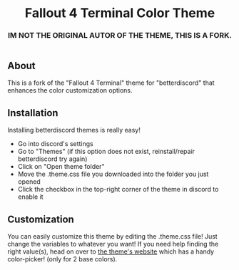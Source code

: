 <h1 align="center">Fallout 4 Terminal Color Theme</h1>
<h3 align="center">IM NOT THE ORIGINAL AUTOR OF THE THEME, THIS IS A FORK.</h3>
<img src="">

<h2>About</h2>

This is a fork of the "Fallout 4 Terminal" theme for "betterdiscord" that enhances the color customization options.

<h2>Installation</h2>

Installing betterdiscord themes is really easy!
- Go into discord's settings
- Go to "Themes" (if this option does not exist, reinstall/repair betterdiscord try again)
- Click on "Open theme folder"
- Move the .theme.css file you downloaded into the folder you just opened
- Click the checkbox in the top-right corner of the theme in discord to enable it

<h2>Customization</h2>

You can easily customize this theme by editing the .theme.css file! Just change the variables to whatever you want!
If you need help finding the right value(s), head on over to [the theme's website](https://commandcrafterhd.github.io/Fallout4TerminalTheme/) which has a handy color-picker! (only for 2 base colors).
